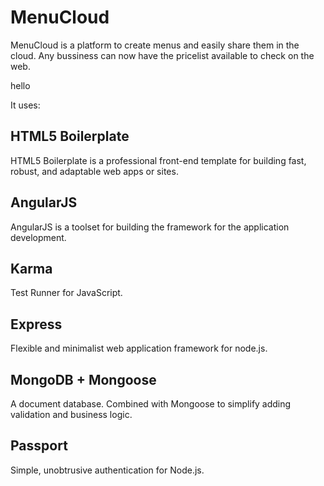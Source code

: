 # MenuCloud

MenuCloud is a platform to create menus and easily share them in the cloud. Any bussiness can now have the pricelist available to check on the web.

<p>hello</p>

It uses:

## HTML5 Boilerplate

HTML5 Boilerplate is a professional front-end template for building fast, robust, and adaptable web apps or sites.

## AngularJS

AngularJS is a toolset for building the framework for the application development.

## Karma

Test Runner for JavaScript.

## Express

Flexible and minimalist web application framework for node.js.

## MongoDB + Mongoose

A document database. Combined with Mongoose to simplify adding validation and business logic.

## Passport 

Simple, unobtrusive authentication for Node.js.
